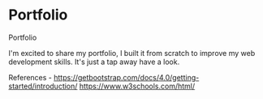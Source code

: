 # Portfolio
Portfolio

I'm excited to share my portfolio, I built it from scratch to improve my web development skills. It's just a tap away have a look.

References - https://getbootstrap.com/docs/4.0/getting-started/introduction/
https://www.w3schools.com/html/



